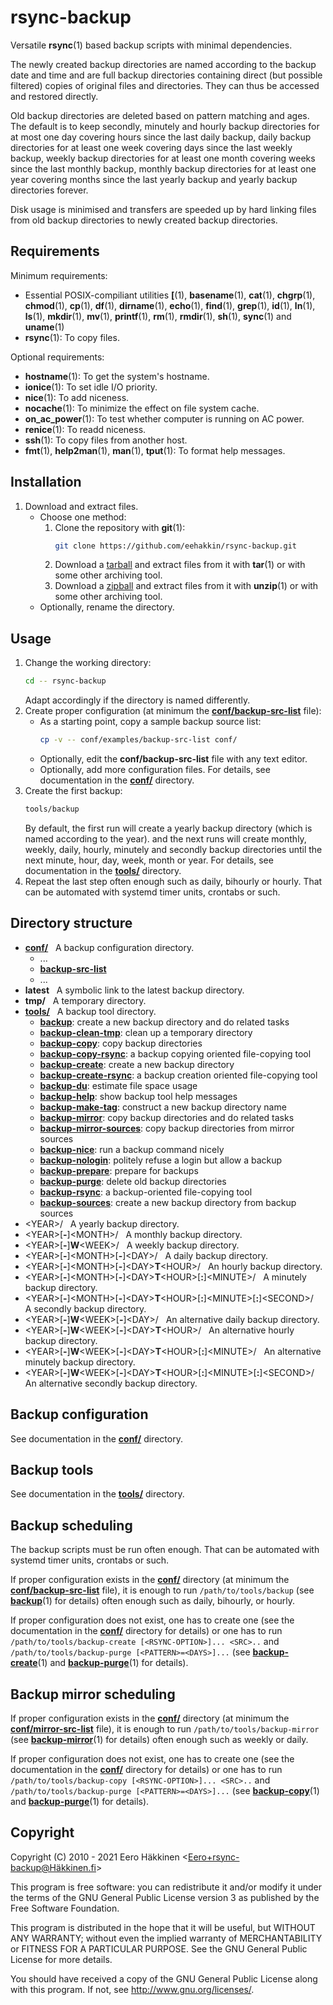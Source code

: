 rsync-backup
============

Versatile **rsync**(1) based backup scripts with minimal dependencies.

The newly created backup directories are named according to the backup
date and time and are full backup directories containing direct (but
possible filtered) copies of original files and directories. They can
thus be accessed and restored directly.

Old backup directories are deleted based on pattern matching and ages.
The default is to keep secondly, minutely and hourly backup directories
for at most one day covering hours since the last daily backup, daily
backup directories for at least one week covering days since the last
weekly backup, weekly backup directories for at least one month covering
weeks since the last monthly backup, monthly backup directories for at
least one year covering months since the last yearly backup and yearly
backup directories forever.

Disk usage is minimised and transfers are speeded up by hard linking
files from old backup directories to newly created backup directories.

Requirements
------------

Minimum requirements:
 - Essential POSIX-compiliant utilities
   **[**(1),
   **basename**(1),
   **cat**(1),
   **chgrp**(1),
   **chmod**(1),
   **cp**(1),
   **df**(1),
   **dirname**(1),
   **echo**(1),
   **find**(1),
   **grep**(1),
   **id**(1),
   **ln**(1),
   **ls**(1),
   **mkdir**(1),
   **mv**(1),
   **printf**(1),
   **rm**(1),
   **rmdir**(1),
   **sh**(1),
   **sync**(1) and
   **uname**(1)
 - **rsync**(1):        To copy files.

Optional requirements:
 - **hostname**(1):     To get the system's hostname.
 - **ionice**(1):       To set idle I/O priority.
 - **nice**(1):         To add niceness.
 - **nocache**(1):      To minimize the effect on file system cache.
 - **on_ac_power**(1):  To test whether computer is running on AC power.
 - **renice**(1):       To readd niceness.
 - **ssh**(1):          To copy files from another host.
 - **fmt**(1),
   **help2man**(1),
   **man**(1),
   **tput**(1):         To format help messages.

Installation
------------

 1. Download and extract files.
     - Choose one method:
        1. Clone the repository with **git**(1):
           ```sh
           git clone https://github.com/eehakkin/rsync-backup.git
           ```
        2. Download
           a [tarball](https://github.com/eehakkin/rsync-backup/tarball/main)
           and extract files from it with **tar**(1) or with some other
           archiving tool.
        3. Download
           a [zipball](https://github.com/eehakkin/rsync-backup/zipball/main)
           and extract files from it with **unzip**(1) or with some other
           archiving tool.
     - Optionally, rename the directory.

Usage
-----

 1. Change the working directory:
    ```sh
    cd -- rsync-backup
    ```
    Adapt accordingly if the directory is named differently.
 2. Create proper configuration (at minimum the **[conf/backup-src-list]**
    file):
     - As a starting point, copy a sample backup source list:
       ```sh
       cp -v -- conf/examples/backup-src-list conf/
       ```
     - Optionally, edit the **conf/backup-src-list** file with any text
       editor.
     - Optionally, add more configuration files.
       For details, see documentation in the **[conf/]** directory.
 3. Create the first backup:
    ```sh
    tools/backup
    ```
    By default, the first run will create a yearly backup directory
    (which is named according to the year). and the next runs will
    create monthly, weekly, daily, hourly, minutely and secondly backup
    directories until the next minute, hour, day, week, month or year.
    For details, see documentation in the **[tools/]** directory.
 4. Repeat the last step often enough such as daily, bihourly or hourly.
    That can be automated with systemd timer units, crontabs or such.

Directory structure
-------------------

 - **[conf/]**
     A backup configuration directory.
   - ...
   - **[backup-src-list](conf/README.md#the-confbackup-src-list-file)**
   - ...
 - **latest**
     A symbolic link to the latest backup directory.
 - **tmp/**
     A temporary directory.
 - **[tools/]**
     A backup tool directory.
   - **[backup]**:                create a new backup directory and do related tasks
   - **[backup-clean-tmp]**:      clean up a temporary directory
   - **[backup-copy]**:           copy backup directories
   - **[backup-copy-rsync]**:     a backup copying oriented file-copying tool
   - **[backup-create]**:         create a new backup directory
   - **[backup-create-rsync]**:   a backup creation oriented file-copying tool
   - **[backup-du]**:             estimate file space usage
   - **[backup-help]**:           show backup tool help messages
   - **[backup-make-tag]**:       construct a new backup directory name
   - **[backup-mirror]**:         copy backup directories and do related tasks
   - **[backup-mirror-sources]**: copy backup directories from mirror sources
   - **[backup-nice]**:           run a backup command nicely
   - **[backup-nologin]**:        politely refuse a login but allow a backup
   - **[backup-prepare]**:        prepare for backups
   - **[backup-purge]**:          delete old backup directories
   - **[backup-rsync]**:          a backup-oriented file-copying tool
   - **[backup-sources]**:        create a new backup directory from backup sources
 - \<YEAR\>/
     A yearly backup directory.
 - \<YEAR\>[**-**]\<MONTH\>/
     A monthly backup directory.
 - \<YEAR\>[**-**]**W**\<WEEK\>/
     A weekly backup directory.
 - \<YEAR\>[**-**]\<MONTH\>[**-**]\<DAY\>/
     A daily backup directory.
 - \<YEAR\>[**-**]\<MONTH\>[**-**]\<DAY\>**T**\<HOUR\>/
     An hourly backup directory.
 - \<YEAR\>[**-**]\<MONTH\>[**-**]\<DAY\>**T**\<HOUR\>[**:**]\<MINUTE\>/
     A minutely backup directory.
 - \<YEAR\>[**-**]\<MONTH\>[**-**]\<DAY\>**T**\<HOUR\>[**:**]\<MINUTE\>[**:**]\<SECOND\>/
     A secondly backup directory.
 - \<YEAR\>[**-**]**W**\<WEEK\>[**-**]\<DAY\>/
     An alternative daily backup directory.
 - \<YEAR\>[**-**]**W**\<WEEK\>[**-**]\<DAY\>**T**\<HOUR\>/
     An alternative hourly backup directory.
 - \<YEAR\>[**-**]**W**\<WEEK\>[**-**]\<DAY\>**T**\<HOUR\>[**:**]\<MINUTE\>/
     An alternative minutely backup directory.
 - \<YEAR\>[**-**]**W**\<WEEK\>[**-**]\<DAY\>**T**\<HOUR\>[**:**]\<MINUTE\>[**:**]\<SECOND\>/
     An alternative secondly backup directory.

[conf/]: conf/
[conf/backup-src-list]: conf/README.md#the-confbackup-src-list-file
[conf/mirror-src-list]: conf/README.md#the-confmirror-src-list-file
[tools/]: tools/
[backup]: tools/README.md#backup
[backup-clean-tmp]: tools/README.md#backup-clean-tmp
[backup-copy]: tools/README.md#backup-copy
[backup-copy-rsync]: tools/README.md#backup-copy-rsync
[backup-create]: tools/README.md#backup-create
[backup-create-rsync]: tools/README.md#backup-create-rsync
[backup-du]: tools/README.md#backup-du
[backup-help]: tools/README.md#backup-help
[backup-make-tag]: tools/README.md#backup-make-tag
[backup-mirror]: tools/README.md#backup-mirror
[backup-mirror-sources]: tools/README.md#backup-mirror-sources
[backup-nice]: tools/README.md#backup-nice
[backup-nologin]: tools/README.md#backup-nologin
[backup-prepare]: tools/README.md#backup-prepare
[backup-purge]: tools/README.md#backup-purge
[backup-rsync]: tools/README.md#backup-rsync
[backup-sources]: tools/README.md#backup-sources

Backup configuration
--------------------

See documentation in the **[conf/]** directory.

Backup tools
------------

See documentation in the **[tools/]** directory.

Backup scheduling
-----------------

The backup scripts must be run often enough. That can be automated with
systemd timer units, crontabs or such.

If proper configuration exists in the **[conf/]** directory (at minimum
the **[conf/backup-src-list]** file), it is enough to run
`/path/to/tools/backup` (see **[backup]**\(1\) for details) often enough
such as daily, bihourly, or hourly.

If proper configuration does not exist, one has to create one (see the
documentation in the **[conf/]** directory for details) or one has to
run `/path/to/tools/backup-create [<RSYNC-OPTION>]... <SRC>..` and
`/path/to/tools/backup-purge [<PATTERN>=<DAYS>]...` (see
**[backup-create]**\(1\) and **[backup-purge]**\(1\) for details).

Backup mirror scheduling
------------------------

If proper configuration exists in the **[conf/]** directory (at minimum
the **[conf/mirror-src-list]** file), it is enough to run
`/path/to/tools/backup-mirror` (see **[backup-mirror]**\(1\) for
details) often enough such as weekly or daily.

If proper configuration does not exist, one has to create one (see the
documentation in the **[conf/]** directory for details) or one has to
run `/path/to/tools/backup-copy [<RSYNC-OPTION>]... <SRC>..` and
`/path/to/tools/backup-purge [<PATTERN>=<DAYS>]...` (see
**[backup-copy]**\(1\) and **[backup-purge]**\(1\) for details).

Copyright
---------

Copyright (C) 2010 - 2021 Eero Häkkinen <Eero+rsync-backup@Häkkinen.fi>

This program is free software: you can redistribute it and/or modify
it under the terms of the GNU General Public License version 3
as published by the Free Software Foundation.

This program is distributed in the hope that it will be useful,
but WITHOUT ANY WARRANTY; without even the implied warranty of
MERCHANTABILITY or FITNESS FOR A PARTICULAR PURPOSE.  See the
GNU General Public License for more details.

You should have received a copy of the GNU General Public License
along with this program.  If not, see <http://www.gnu.org/licenses/>.
